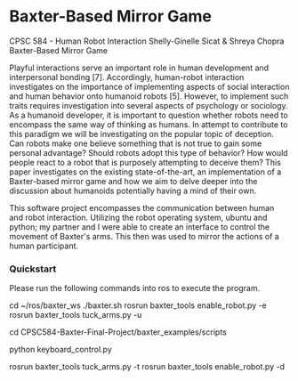 # Baxter-Based Mirror Game

CPSC 584 - Human Robot Interaction
Shelly-Ginelle Sicat & Shreya Chopra
Baxter-Based Mirror Game

Playful interactions serve an important role in human development and interpersonal bonding [7]. Accordingly, human-robot interaction investigates on the importance of implementing aspects of social interaction and human behavior onto humanoid robots [5]. However, to implement such traits requires investigation into several aspects of psychology or sociology. As a humanoid developer, it is important to question whether robots need to encompass the same way of thinking as humans. In attempt to contribute to this paradigm we will be investigating on the popular topic of deception. Can robots make one believe something that is not true to gain some personal advantage? Should robots adopt this type of behavior? How would people react to a robot that is purposely attempting to deceive them? This paper investigates on the existing state-of-the-art, an implementation of a Baxter-based mirror game and how we aim to delve deeper into the discussion about humanoids potentially having a mind of their own.

This software project encompasses the communication between human and robot interaction. Utilizing the robot operating system, ubuntu and python; my partner and I were able to create an interface to control the movement of Baxter's arms. This then was used to mirror the actions of a human participant.

### Quickstart
Please run the following commands into ros to execute the program.

<!--Start - Enable and Untuck Baxter-->
cd ~/ros/baxter_ws
./baxter.sh
rosrun baxter_tools enable_robot.py -e
rosrun baxter_tools tuck_arms.py -u

<!--Go to our Project Folder-->
cd CPSC584-Baxter-Final-Project/baxter_examples/scripts

<!--Run This File To Start Game-->
python keyboard_control.py

<!--End - Disable and Tuck Baxter-->
rosrun baxter_tools tuck_arms.py -t
rosrun baxter_tools enable_robot.py -d
